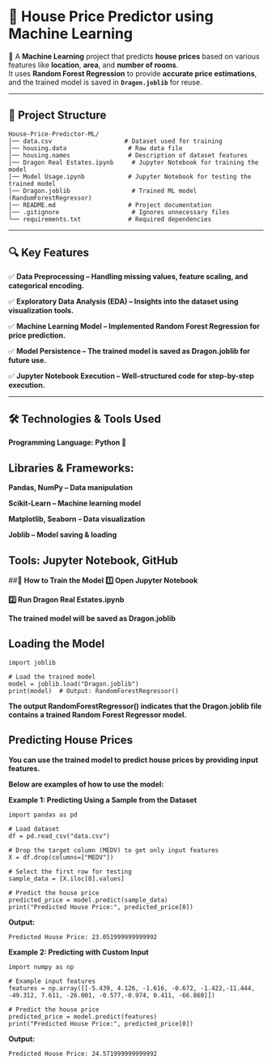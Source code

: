 # 🏡 **House Price Predictor using Machine Learning**  

📌 A **Machine Learning** project that predicts **house prices** based on various features like **location**, **area**, and **number of rooms**.  
It uses **Random Forest Regression** to provide **accurate price estimations**, and the trained model is saved in **`Dragon.joblib`** for reuse.  

---

## 📂 **Project Structure**  

```plaintext
House-Price-Predictor-ML/
│── data.csv                    # Dataset used for training
│── housing.data                 # Raw data file
│── housing.names                # Description of dataset features
│── Dragon Real Estates.ipynb     # Jupyter Notebook for training the model
│── Model Usage.ipynb            # Jupyter Notebook for testing the trained model
│── Dragon.joblib                 # Trained ML model (RandomForestRegressor)
│── README.md                    # Project documentation
│── .gitignore                    # Ignores unnecessary files
└── requirements.txt             # Required dependencies
```
_____________________________________________________________________________________________________________________________________________________________________________________________
 ## 🔍 **Key Features**

✅ **Data Preprocessing – Handling missing values, feature scaling, and categorical encoding.**

✅ **Exploratory Data Analysis (EDA) – Insights into the dataset using visualization tools.**

✅ **Machine Learning Model – Implemented Random Forest Regression for price prediction.**

✅ **Model Persistence – The trained model is saved as Dragon.joblib for future use.**

✅ **Jupyter Notebook Execution – Well-structured code for step-by-step execution.**

______________________________________________________________________________________________________________________________________________________________________________________________
## 🛠️ **Technologies & Tools Used**

**Programming Language: Python 🐍**

## **Libraries & Frameworks:**
 
**Pandas, NumPy – Data manipulation**

**Scikit-Learn – Machine learning model**

**Matplotlib, Seaborn – Data visualization**

**Joblib – Model saving & loading**

## **Tools:** Jupyter Notebook, GitHub


##🚀 **How to Train the Model**
**1️⃣ Open Jupyter Notebook**

**2️⃣ Run Dragon Real Estates.ipynb**

**The trained model will be saved as Dragon.joblib**

## **Loading the Model**

```plaintext
import joblib

# Load the trained model
model = joblib.load("Dragon.joblib")
print(model)  # Output: RandomForestRegressor()
```

**The output RandomForestRegressor() indicates that the Dragon.joblib file contains a trained Random Forest Regressor model.**

## **Predicting House Prices**

**You can use the trained model to predict house prices by providing input features.**

**Below are examples of how to use the model:**

**Example 1: Predicting Using a Sample from the Dataset**

```plaintext
import pandas as pd

# Load dataset
df = pd.read_csv("data.csv")

# Drop the target column (MEDV) to get only input features
X = df.drop(columns=["MEDV"])

# Select the first row for testing
sample_data = [X.iloc[0].values]  

# Predict the house price
predicted_price = model.predict(sample_data)
print("Predicted House Price:", predicted_price[0])
```

**Output:**
```plaintext
Predicted House Price: 23.051999999999992
```

**Example 2: Predicting with Custom Input**
```plaintext
import numpy as np

# Example input features
features = np.array([[-5.439, 4.126, -1.616, -0.672, -1.422,-11.444, -49.312, 7.611, -26.001, -0.577,-0.974, 0.411, -66.860]])  

# Predict the house price
predicted_price = model.predict(features)
print("Predicted House Price:", predicted_price[0])
```

**Output:**
```plaintext
Predicted House Price: 24.571999999999992
```
